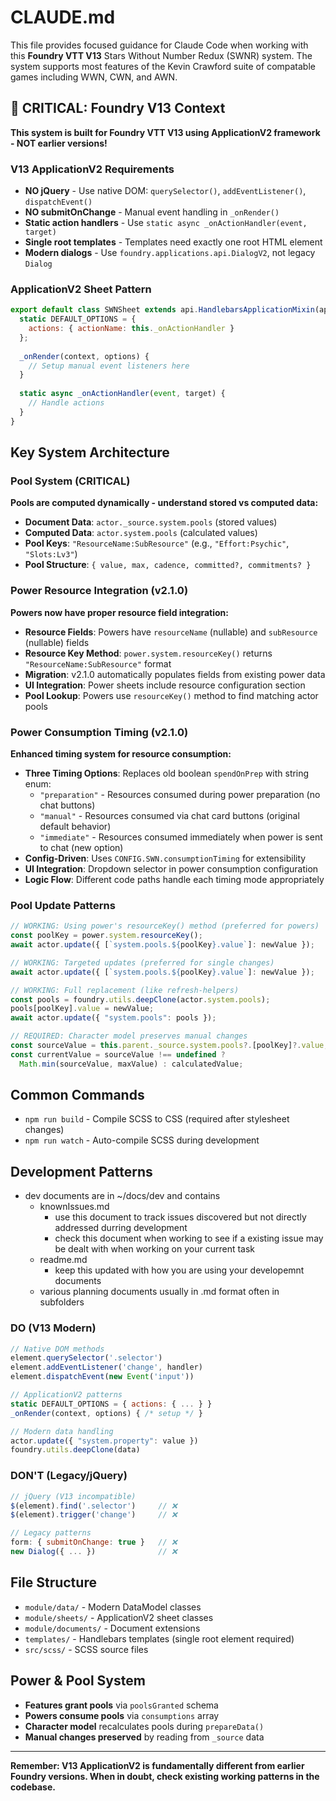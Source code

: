 # CLAUDE.md

This file provides focused guidance for Claude Code when working with this **Foundry VTT V13** Stars Without Number Redux (SWNR) system. The system supports most features of the Kevin Crawford suite of compatable games including WWN, CWN, and AWN.

## 🚨 CRITICAL: Foundry V13 Context

**This system is built for Foundry VTT V13 using ApplicationV2 framework - NOT earlier versions!**

### V13 ApplicationV2 Requirements
- **NO jQuery** - Use native DOM: `querySelector()`, `addEventListener()`, `dispatchEvent()`
- **NO submitOnChange** - Manual event handling in `_onRender()`
- **Static action handlers** - Use `static async _onActionHandler(event, target)`
- **Single root templates** - Templates need exactly one root HTML element
- **Modern dialogs** - Use `foundry.applications.api.DialogV2`, not legacy `Dialog`

### ApplicationV2 Sheet Pattern
```javascript
export default class SWNSheet extends api.HandlebarsApplicationMixin(api.ApplicationV2) {
  static DEFAULT_OPTIONS = {
    actions: { actionName: this._onActionHandler }
  };
  
  _onRender(context, options) {
    // Setup manual event listeners here
  }
  
  static async _onActionHandler(event, target) {
    // Handle actions
  }
}
```

## Key System Architecture

### Pool System (CRITICAL)
**Pools are computed dynamically - understand stored vs computed data:**

- **Document Data**: `actor._source.system.pools` (stored values)
- **Computed Data**: `actor.system.pools` (calculated values)
- **Pool Keys**: `"ResourceName:SubResource"` (e.g., `"Effort:Psychic"`, `"Slots:Lv3"`)
- **Pool Structure**: `{ value, max, cadence, committed?, commitments? }`

### Power Resource Integration (v2.1.0)
**Powers now have proper resource field integration:**

- **Resource Fields**: Powers have `resourceName` (nullable) and `subResource` (nullable) fields
- **Resource Key Method**: `power.system.resourceKey()` returns `"ResourceName:SubResource"` format
- **Migration**: v2.1.0 automatically populates fields from existing power data
- **UI Integration**: Power sheets include resource configuration section
- **Pool Lookup**: Powers use `resourceKey()` method to find matching actor pools

### Power Consumption Timing (v2.1.0)
**Enhanced timing system for resource consumption:**

- **Three Timing Options**: Replaces old boolean `spendOnPrep` with string enum:
  - `"preparation"` - Resources consumed during power preparation (no chat buttons)
  - `"manual"` - Resources consumed via chat card buttons (original default behavior)
  - `"immediate"` - Resources consumed immediately when power is sent to chat (new option)
- **Config-Driven**: Uses `CONFIG.SWN.consumptionTiming` for extensibility
- **UI Integration**: Dropdown selector in power consumption configuration
- **Logic Flow**: Different code paths handle each timing mode appropriately

### Pool Update Patterns
```javascript
// WORKING: Using power's resourceKey() method (preferred for powers)
const poolKey = power.system.resourceKey();
await actor.update({ [`system.pools.${poolKey}.value`]: newValue });

// WORKING: Targeted updates (preferred for single changes)
await actor.update({ [`system.pools.${poolKey}.value`]: newValue });

// WORKING: Full replacement (like refresh-helpers)
const pools = foundry.utils.deepClone(actor.system.pools);
pools[poolKey].value = newValue;
await actor.update({ "system.pools": pools });

// REQUIRED: Character model preserves manual changes
const sourceValue = this.parent._source.system.pools?.[poolKey]?.value;
const currentValue = sourceValue !== undefined ? 
  Math.min(sourceValue, maxValue) : calculatedValue;
```

## Common Commands

- `npm run build` - Compile SCSS to CSS (required after stylesheet changes)
- `npm run watch` - Auto-compile SCSS during development

## Development Patterns

- dev documents are in ~/docs/dev and contains
    - knownIssues.md
        - use this document to track issues discovered but not directly addressed durring development
        - check this document when working to see if a existing issue may be dealt with when working on your current task
    - readme.md
        - keep this updated with how you are using your developemnt documents
    - various planning documents usually in .md format often in subfolders

### DO (V13 Modern)
```javascript
// Native DOM methods
element.querySelector('.selector')
element.addEventListener('change', handler)
element.dispatchEvent(new Event('input'))

// ApplicationV2 patterns
static DEFAULT_OPTIONS = { actions: { ... } }
_onRender(context, options) { /* setup */ }

// Modern data handling
actor.update({ "system.property": value })
foundry.utils.deepClone(data)
```

### DON'T (Legacy/jQuery)
```javascript
// jQuery (V13 incompatible)
$(element).find('.selector')     // ❌
$(element).trigger('change')     // ❌

// Legacy patterns  
form: { submitOnChange: true }   // ❌
new Dialog({ ... })              // ❌
```

## File Structure
- `module/data/` - Modern DataModel classes
- `module/sheets/` - ApplicationV2 sheet classes
- `module/documents/` - Document extensions
- `templates/` - Handlebars templates (single root element required)
- `src/scss/` - SCSS source files

## Power & Pool System
- **Features grant pools** via `poolsGranted` schema
- **Powers consume pools** via `consumptions` array  
- **Character model** recalculates pools during `prepareData()`
- **Manual changes preserved** by reading from `_source` data

---

**Remember: V13 ApplicationV2 is fundamentally different from earlier Foundry versions. When in doubt, check existing working patterns in the codebase.**